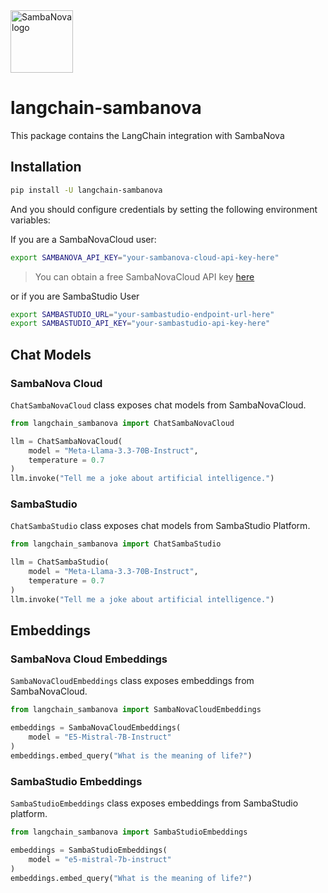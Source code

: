<a href="https://sambanova.ai/">
<picture>
  <source media="(prefers-color-scheme: dark)" srcset="img/SambaNova-light-logo-1.png" height="100">
  <img alt="SambaNova logo" src="https://sambanova.ai/hubfs/sambanova-logo-black.png" height="100">
</picture>
</a>

# langchain-sambanova

This package contains the LangChain integration with SambaNova

## Installation

```bash
pip install -U langchain-sambanova
```

And you should configure credentials by setting the following environment variables:

If you are a SambaNovaCloud user:

```bash
export SAMBANOVA_API_KEY="your-sambanova-cloud-api-key-here"
```
> You can obtain a free SambaNovaCloud API key [here](https://cloud.sambanova.ai/)

or if you are SambaStudio User

```bash
export SAMBASTUDIO_URL="your-sambastudio-endpoint-url-here"
export SAMBASTUDIO_API_KEY="your-sambastudio-api-key-here"
```

## Chat Models

### SambaNova Cloud

`ChatSambaNovaCloud` class exposes chat models from SambaNovaCloud.

```python
from langchain_sambanova import ChatSambaNovaCloud

llm = ChatSambaNovaCloud(
    model = "Meta-Llama-3.3-70B-Instruct",
    temperature = 0.7
)
llm.invoke("Tell me a joke about artificial intelligence.")
```

### SambaStudio

`ChatSambaStudio` class exposes chat models from SambaStudio Platform.

```python
from langchain_sambanova import ChatSambaStudio

llm = ChatSambaStudio(
    model = "Meta-Llama-3.3-70B-Instruct",
    temperature = 0.7
)
llm.invoke("Tell me a joke about artificial intelligence.")
```

## Embeddings

### SambaNova Cloud Embeddings

`SambaNovaCloudEmbeddings` class exposes embeddings from SambaNovaCloud.

```python
from langchain_sambanova import SambaNovaCloudEmbeddings

embeddings = SambaNovaCloudEmbeddings(
    model = "E5-Mistral-7B-Instruct"
)
embeddings.embed_query("What is the meaning of life?")
```

### SambaStudio Embeddings

`SambaStudioEmbeddings` class exposes embeddings from SambaStudio platform.

```python
from langchain_sambanova import SambaStudioEmbeddings

embeddings = SambaStudioEmbeddings(
    model = "e5-mistral-7b-instruct"
)
embeddings.embed_query("What is the meaning of life?")
```
